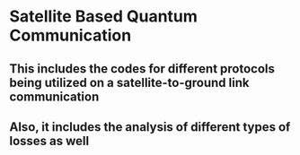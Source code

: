 # Satellite Based Quantum Communication
## This includes the codes for different protocols being utilized on a satellite-to-ground link communication
## Also, it includes the analysis of different types of losses as well
